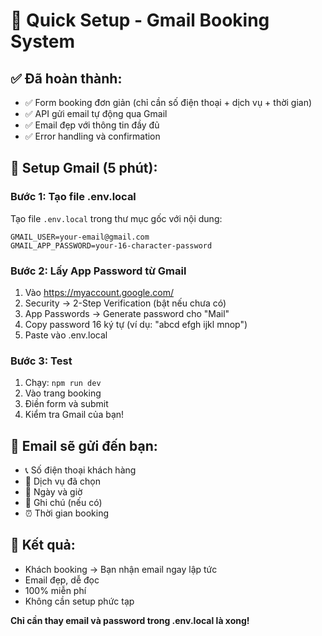 # 🚀 Quick Setup - Gmail Booking System

## ✅ Đã hoàn thành:
- ✅ Form booking đơn giản (chỉ cần số điện thoại + dịch vụ + thời gian)
- ✅ API gửi email tự động qua Gmail
- ✅ Email đẹp với thông tin đầy đủ
- ✅ Error handling và confirmation

## 🔧 Setup Gmail (5 phút):

### Bước 1: Tạo file .env.local
Tạo file `.env.local` trong thư mục gốc với nội dung:
```
GMAIL_USER=your-email@gmail.com
GMAIL_APP_PASSWORD=your-16-character-password
```

### Bước 2: Lấy App Password từ Gmail
1. Vào https://myaccount.google.com/
2. Security → 2-Step Verification (bật nếu chưa có)
3. App Passwords → Generate password cho "Mail"
4. Copy password 16 ký tự (ví dụ: "abcd efgh ijkl mnop")
5. Paste vào .env.local

### Bước 3: Test
1. Chạy: `npm run dev`
2. Vào trang booking
3. Điền form và submit
4. Kiểm tra Gmail của bạn!

## 📧 Email sẽ gửi đến bạn:
- 📞 Số điện thoại khách hàng
- 💅 Dịch vụ đã chọn
- 📅 Ngày và giờ
- 📝 Ghi chú (nếu có)
- ⏰ Thời gian booking

## 🎯 Kết quả:
- Khách booking → Bạn nhận email ngay lập tức
- Email đẹp, dễ đọc
- 100% miễn phí
- Không cần setup phức tạp

**Chỉ cần thay email và password trong .env.local là xong!**
